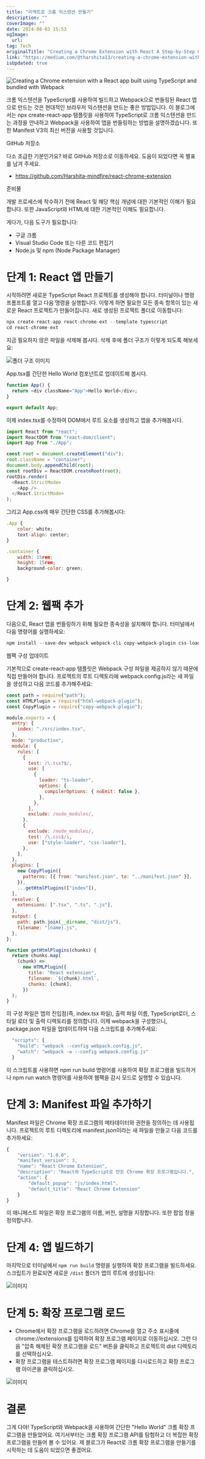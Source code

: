 ```yaml
---
title: "리액트로 크롬 익스텐션 만들기"
description: ""
coverImage: ""
date: 2024-08-03 15:53
ogImage: 
  url: 
tag: Tech
originalTitle: "Creating a Chrome Extension with React A Step-by-Step Guide"
link: "https://medium.com/@tharshita13/creating-a-chrome-extension-with-react-a-step-by-step-guide-47fe9bab24a1"
isUpdated: true
---
```






![Creating a Chrome extension with a React app built using TypeScript and bundled with Webpack](/assets/img/CreatingaChromeExtensionwithReactAStep-by-StepGuide_0.png)

크롬 익스텐션을 TypeScript를 사용하여 빌드하고 Webpack으로 번들링된 React 앱으로 만드는 것은 현대적인 브라우저 익스텐션을 만드는 좋은 방법입니다. 이 블로그에서는 npx create-react-app 템플릿을 사용하여 TypeScript로 크롬 익스텐션을 만드는 과정을 안내하고 Webpack을 사용하여 앱을 번들링하는 방법을 설명하겠습니다. 또한 Manifest V3의 최신 버전을 사용할 것입니다.

GitHub 저장소

다소 조급한 기분인가요? 바로 GitHub 저장소로 이동하세요. 도움이 되었다면 꼭 별표를 남겨 주세요.

<div class="content-ad"></div>

- https://github.com/Harshita-mindfire/react-chrome-extension

준비물

개발 프로세스에 착수하기 전에 React 및 해당 핵심 개념에 대한 기본적인 이해가 필요합니다. 또한 JavaScript와 HTML에 대한 기본적인 이해도 필요합니다.

게다가, 다음 도구가 필요합니다:

<div class="content-ad"></div>

- 구글 크롬
- Visual Studio Code 또는 다른 코드 편집기
- Node.js 및 npm (Node Package Manager)

# 단계 1: React 앱 만들기

시작하려면 새로운 TypeScript React 프로젝트를 생성해야 합니다. 터미널이나 명령 프롬프트를 열고 다음 명령을 실행합니다. 이렇게 하면 필요한 모든 종속 항목이 있는 새로운 React 프로젝트가 만들어집니다. 새로 생성된 프로젝트 폴더로 이동합니다:

```js
npx create-react-app react-chrome-ext --template typescript
cd react-chrome-ext
```

<div class="content-ad"></div>

지금 필요하지 않은 파일을 삭제해 봅시다. 삭제 후에 폴더 구조가 이렇게 되도록 해보세요:

![폴더 구조 이미지](/assets/img/CreatingaChromeExtensionwithReactAStep-by-StepGuide_1.png)

App.tsx를 간단한 Hello World 컴포넌트로 업데이트해 봅시다.

```js
function App() {
  return <div className="App">Hello World</div>;
}

export default App;
```

<div class="content-ad"></div>

이제 index.tsx를 수정하여 DOM에서 루트 요소를 생성하고 앱을 추가해봅시다.

```js
import React from "react";
import ReactDOM from "react-dom/client";
import App from "./App";

const root = document.createElement("div");
root.className = "container";
document.body.appendChild(root);
const rootDiv = ReactDOM.createRoot(root);
rootDiv.render(
  <React.StrictMode>
    <App />
  </React.StrictMode>
);
```

그리고 App.css에 매우 간단한 CSS를 추가해봅시다:

```js
.App {
    color: white;
    text-align: center;
}

.container {
    width: 15rem;
    height: 15rem;
    background-color: green;

}
```

<div class="content-ad"></div>

# 단계 2: 웹팩 추가

다음으로, React 앱을 번들링하기 위해 필요한 종속성을 설치해야 합니다. 터미널에서 다음 명령어를 실행하세요:

```js
npm install --save-dev webpack webpack-cli copy-webpack-plugin css-loader ts-loader html-webpack-plugin ts-node
```

웹팩 구성 업데이트

<div class="content-ad"></div>

기본적으로 create-react-app 템플릿은 Webpack 구성 파일을 제공하지 않기 때문에 직접 만들어야 합니다. 프로젝트의 루트 디렉토리에 webpack.config.js라는 새 파일을 생성하고 다음 코드를 추가해주세요:

```js
const path = require("path");
const HTMLPlugin = require("html-webpack-plugin");
const CopyPlugin = require("copy-webpack-plugin");

module.exports = {
  entry: {
    index: "./src/index.tsx",
  },
  mode: "production",
  module: {
    rules: [
      {
        test: /\.tsx?$/,
        use: [
          {
            loader: "ts-loader",
            options: {
              compilerOptions: { noEmit: false },
            },
          },
        ],
        exclude: /node_modules/,
      },
      {
        exclude: /node_modules/,
        test: /\.css$/i,
        use: ["style-loader", "css-loader"],
      },
    ],
  },
  plugins: [
    new CopyPlugin({
      patterns: [{ from: "manifest.json", to: "../manifest.json" }],
    }),
    ...getHtmlPlugins(["index"]),
  ],
  resolve: {
    extensions: [".tsx", ".ts", ".js"],
  },
  output: {
    path: path.join(__dirname, "dist/js"),
    filename: "[name].js",
  },
};

function getHtmlPlugins(chunks) {
  return chunks.map(
    (chunk) =>
      new HTMLPlugin({
        title: "React extension",
        filename: `${chunk}.html`,
        chunks: [chunk],
      })
  );
}
```

이 구성 파일은 앱의 진입점(즉, index.tsx 파일), 출력 파일 이름, TypeScript로더, 스타일 로더 및 출력 디렉토리를 정의합니다.
이제 webpack을 구성했으니, package.json 파일을 업데이트하여 다음 스크립트를 추가해주세요:

```js
  "scripts": {
    "build": "webpack --config webpack.config.js",
    "watch": "webpack -w --config webpack.config.js"
  }
```

<div class="content-ad"></div>

이 스크립트를 사용하면 npm run build 명령어를 사용하여 확장 프로그램을 빌드하거나 npm run watch 명령어를 사용하여 웹팩을 감시 모드로 실행할 수 있습니다.

# 단계 3: Manifest 파일 추가하기

Manifest 파일은 Chrome 확장 프로그램의 메타데이터와 권한을 정의하는 데 사용됩니다. 프로젝트의 루트 디렉토리에 manifest.json이라는 새 파일을 만들고 다음 코드를 추가하세요:

```js
{
    "version": "1.0.0",
    "manifest_version": 3,
    "name": "React Chrome Extension",
    "description": "React와 TypeScript로 만든 Chrome 확장 프로그램입니다.",
    "action": {
        "default_popup": "js/index.html",
        "default_title": "React Chrome Extension"
    }
}
```

<div class="content-ad"></div>

이 매니페스트 파일은 확장 프로그램의 이름, 버전, 설명을 지정합니다. 또한 팝업 창을 정의합니다.

# 단계 4: 앱 빌드하기

마지막으로 터미널에서 `npm run build` 명령을 실행하여 확장 프로그램을 빌드하세요. 스크립트가 완료되면 새로운 `/dist` 폴더가 앱의 루트에 생성됩니다:

![이미지](/assets/img/CreatingaChromeExtensionwithReactAStep-by-StepGuide_2.png)

<div class="content-ad"></div>

# 단계 5: 확장 프로그램 로드

- Chrome에서 확장 프로그램을 로드하려면 Chrome을 열고 주소 표시줄에 chrome://extensions를 입력하여 확장 프로그램 페이지로 이동하십시오. 그런 다음 "압축 해제된 확장 프로그램을 로드" 버튼을 클릭하고 프로젝트의 dist 디렉토리를 선택하십시오.
- 확장 프로그램을 테스트하려면 확장 프로그램 페이지를 다시로드하고 확장 프로그램 아이콘을 클릭하십시오.

![이미지](/assets/img/CreatingaChromeExtensionwithReactAStep-by-StepGuide_3.png)

# 결론

<div class="content-ad"></div>

그게 다야! TypeScript와 Webpack을 사용하여 간단한 "Hello World" 크롬 확장 프로그램을 만들었어요. 여기서부터는 크롬 확장 프로그램 API를 탐험하고 더 복잡한 확장 프로그램을 만들어 볼 수 있어요. 제 블로그가 React로 크롬 확장 프로그램을 만들기를 시작하는 데 도움이 되었으면 좋겠어요.
